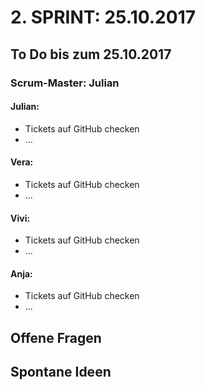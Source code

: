 # 2. SPRINT: 25.10.2017
## To Do bis zum 25.10.2017
### Scrum-Master: Julian

#### Julian:
* Tickets auf GitHub checken
* ...

#### Vera:
* Tickets auf GitHub checken
* ...

#### Vivi:
* Tickets auf GitHub checken
* ...

#### Anja:
* Tickets auf GitHub checken
* ...


## Offene Fragen

## Spontane Ideen